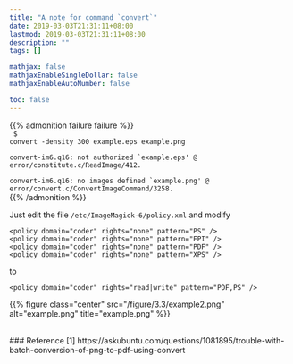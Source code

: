 ```yaml
---
title: "A note for command `convert`"
date: 2019-03-03T21:31:11+08:00
lastmod: 2019-03-03T21:31:11+08:00
description: ""
tags: []

mathjax: false
mathjaxEnableSingleDollar: false
mathjaxEnableAutoNumber: false

toc: false
---
```

{{% admonition failure failure %}}
<code style=display:block>
$ convert -density 300 example.eps example.png  
convert-im6.q16: not authorized \`example.eps' @ error/constitute.c/ReadImage/412.  
convert-im6.q16: no images defined \`example.png' @ error/convert.c/ConvertImageCommand/3258.
</code>
{{% /admonition %}}
<!--more-->
Just edit the file `/etc/ImageMagick-6/policy.xml` and modify
```
<policy domain="coder" rights="none" pattern="PS" />
<policy domain="coder" rights="none" pattern="EPI" />
<policy domain="coder" rights="none" pattern="PDF" />
<policy domain="coder" rights="none" pattern="XPS" />
```
to
```
<policy domain="coder" rights="read|write" pattern="PDF,PS" />
```

{{% figure class="center" src="/figure/3.3/example2.png" alt="example.png" title="example.png" %}}

<br>
### Reference  
[1] https://askubuntu.com/questions/1081895/trouble-with-batch-conversion-of-png-to-pdf-using-convert
